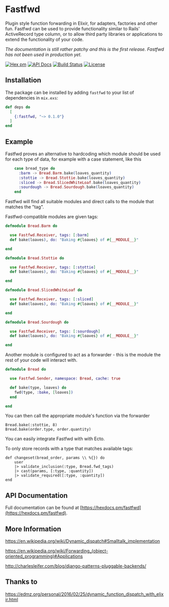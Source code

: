 # Fastfwd

Plugin style function forwarding in Elixir, for adapters, factories and other fun.
Fastfwd can be used to provide functionality similar to Rails' ActiveRecord type column,
or to allow third party libraries or applications to extend the functionality of your code.

*The documentation is still rather patchy and this is the first release. Fastfwd has not been used in production yet.*

[![Hex pm](http://img.shields.io/hexpm/v/fastfwd.svg?style=flat)](https://hex.pm/packages/fastfwd)
[![API Docs](https://img.shields.io/badge/api-docs-yellow.svg?style=flat)](http://hexdocs.pm/fastfwd/)
[![Build Status](https://travis-ci.org/Digital-Identity-Labs/fastfwd.svg?branch=master
"Build Status")](https://travis-ci.org/Digital-Identity-Labs/fastfwd)
[![License](https://img.shields.io/hexpm/l/fastfwd.svg)](LICENSE)

## Installation

The package can be installed
by adding `fastfwd` to your list of dependencies in `mix.exs`:

```elixir
def deps do
  [
    {:fastfwd, "~> 0.1.0"}
  ]
end
```

## Example

Fastfwd proves an alternative to hardcoding which module should be used for each type of data, for example with a case statement, like this

```elixir
    case bread_type do
      :barm -> Bread.Barm.bake(loaves_quantity)
      :stottie -> Bread.Stottie.bake(loaves_quantity)
      :sliced -> Bread.SlicedWhiteLoaf.bake(loaves_quantity)
      :sourdough -> Bread.Sourdough.bake(loaves_quantity)
    end
```

Fastfwd will find all suitable modules and direct calls to the module
that matches the "tag".

Fastfwd-compatible modules are given tags:

```elixir
defmodule Bread.Barm do

  use Fastfwd.Receiver, tags: [:barm]
  def bake(loaves), do: "Baking #{loaves} of #{__MODULE__}"

end

defmodule Bread.Stottie do

  use Fastfwd.Receiver, tags: [:stottie]
  def bake(loaves), do: "Baking #{loaves} of #{__MODULE__}"

end

defmodule Bread.SlicedWhiteLoaf do

  use Fastfwd.Receiver, tags: [:sliced]
  def bake(loaves), do: "Baking #{loaves} of #{__MODULE__}"

end

defmodule Bread.Sourdough do

  use Fastfwd.Receiver, tags: [:sourdough]
  def bake(loaves), do: "Baking #{loaves} of #{__MODULE__}"

end

```

Another module is configured to act as a forwarder - this is the module
the rest of your code will interact with.

```elixir
defmodule Bread do

  use Fastfwd.Sender, namespace: Bread, cache: true

  def bake(type, loaves) do
    fwd(type, :bake, [loaves])
  end

end

```

You can then call the appropriate module's function via the forwarder

```
Bread.bake(:stottie, 8)
Bread.bake(order.type, order.quantity)
```

You can easily integrate Fastfwd with with Ecto.

To only store records with a type that matches available tags:

```
def changeset(bread_order, params \\ %{}) do
    user
    |> validate_inclusion(:type, Bread.fwd_tags)
    |> cast(params, [:type, :quantity])
    |> validate_required([:type, :quantity])
end
```



## API Documentation

Full documentation can be found at [https://hexdocs.pm/fastfwd](https://hexdocs.pm/fastfwd).


## More Information

https://en.wikipedia.org/wiki/Dynamic_dispatch#Smalltalk_implementation

https://en.wikipedia.org/wiki/Forwarding_(object-oriented_programming)#Applications

http://charlesleifer.com/blog/django-patterns-pluggable-backends/

## Thanks to

https://edmz.org/personal/2016/02/25/dynamic_function_dispatch_with_elixir.html
